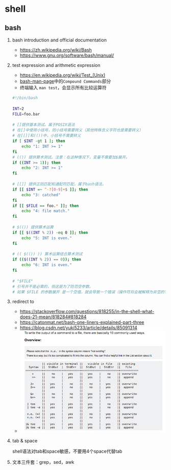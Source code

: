 # shell

## bash

1. bash introduction and official documentation

    - https://zh.wikipedia.org/wiki/Bash
    - https://www.gnu.org/software/bash/manual/

1. test expression and arithmetic expression

    - https://en.wikipedia.org/wiki/Test_(Unix)
    - [bash-man-page](http://www.linuxcommand.org/lc3_man_pages/bash1.html)中的`Compound Commands`部分
    - 终端输入 `man test`，会显示所有比较运算符

    ```bash
    #!/bin/bash

    INT=2
    FILE=foo.bar

    # []提供基本测试。属于POSIX语法
    # 在[]中使用小括号，则小括号需要转义（其他特殊含义字符也是需要转义）
    # 在[[]]和(())中，小括号不需要转义
    if [ $INT -gt 1 ]; then
        echo "1: INT >= 1"
    fi
    # (()) 提供算术测试。注意：在这种情况下，变量不需要加$展开。
    if ((INT >= 1)); then
        echo "2: INT >= 1"
    fi

    # [[]] 提供正则匹配和通配符匹配，属于bash语法。
    if [[ $INT =~ ^-?[0-9]+$ ]]; then
        echo "3: catched"
    fi
    if [[ $FILE == foo.* ]]; then
        echo "4: file match."
    fi

    # $(()) 提供算术运算
    if [[ $((INT % 2)) -eq 0 ]]; then
        echo "5: INT is even."
    fi

    # (( $(()) )) 算术运算结合算术测试
    if (($((INT % 2)) == 0)); then
        echo "6: INT is even."
    fi

    # "$FILE"
    # 引号并不是必需的，但这是为了防范空参数。
    # 如果 $FILE 的参数展开 是一个空值，就会导致一个错误（操作符将会被解释为非空的字符串而不是操作符）。用引号把参数引起来就 确保其总是一个字符串，即使字符串为空。

    ```

1. redirect to

    - https://stackoverflow.com/questions/818255/in-the-shell-what-does-21-mean/818284#818284
    - https://catonmat.net/bash-one-liners-explained-part-three
    - https://blog.csdn.net/yuki5233/article/details/85091314
    - ![1](../assets/bash-basic/2021-04-16-22-41-25.png)

1. tab & space

    shell语法对tab和space敏感，不要用4个space代替tab

1. 文本三件套：grep，sed，awk

